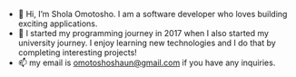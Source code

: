 - 👋 Hi, I’m Shola Omotosho. I am a software developer who loves building exciting applications.
- 👀 I started my programming journey in 2017 when I also started my university journey. I enjoy learning new technologies and I do that by completing interesting projects!
- 📫 my email is omotoshoshaun@gmail.com if you have any inquiries.



